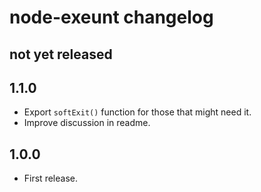 # node-exeunt changelog

## not yet released

## 1.1.0

- Export `softExit()` function for those that might need it.
- Improve discussion in readme.

## 1.0.0

- First release.
